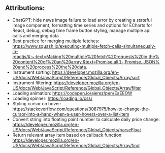 ## Attributions:

- ChatGPT: hide news image failure to load error by creating a stateful image component, formatting time series and options for ECharts for React, debug, debug time frame button styling, manage multiple api calls and merging data
- Best practice for merging multiple fetches: https://www.squash.io/executing-multiple-fetch-calls-simultaneously-in-reactjs/#:~:text=Making%20multiple%20fetch%20requests%20in,the%20content%20of%20an%20array.&text=Promise.all()-,Promise.,JSON%20and%20process%20the%20data.
- Instrument sorting: https://developer.mozilla.org/en-US/docs/Web/JavaScript/Reference/Global_Objects/Array/sort
- Instrument filtering: https://developer.mozilla.org/en-US/docs/Web/JavaScript/Reference/Global_Objects/Array/filter
- Loading animation: https://codepen.io/ajerez/pen/EaEEOW
- Loading spinner: https://loading.io/css/
- Styling cursor on hover: https://stackoverflow.com/questions/3087975/how-to-change-the-cursor-into-a-hand-when-a-user-hovers-over-a-list-item
- Convert string into floating point number to calculate daily price change: https://developer.mozilla.org/en-US/docs/Web/JavaScript/Reference/Global_Objects/parseFloat
- Return relevant array item based on callback function: https://developer.mozilla.org/en-US/docs/Web/JavaScript/Reference/Global_Objects/Array/find
